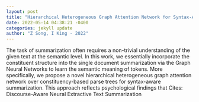 ```yaml
--- 
layout: post 
title: "Hierarchical Heterogeneous Graph Attention Network for Syntax-Aware Summarization" 
date: 2022-05-14 04:38:21 -0400 
categories: jekyll update 
author: "Z Song, I King - 2022" 
--- 
```

The task of summarization often requires a non-trivial understanding of the given text at the semantic level. In this work, we essentially incorporate the constituent structure into the single document summarization via the Graph Neural Networks to learn the semantic meaning of tokens. More specifically, we propose a novel hierarchical heterogeneous graph attention network over constituency-based parse trees for syntax-aware summarization. This approach reflects psychological findings that Cites: Discourse-Aware Neural Extractive Text Summarization